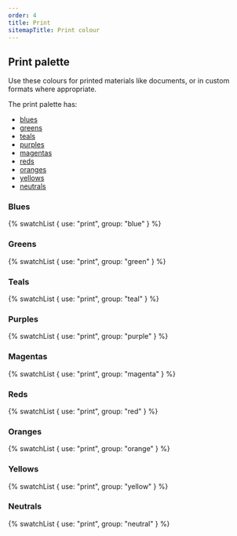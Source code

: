 ```yaml
---
order: 4
title: Print
sitemapTitle: Print colour
---
```


## Print palette

Use these colours for printed materials like documents, or in custom formats where appropriate.

The print palette has:

- [blues](#blues)
- [greens](#greens)
- [teals](#teals)
- [purples](#purples)
- [magentas](#magentas)
- [reds](#reds)
- [oranges](#oranges)
- [yellows](#yellows)
- [neutrals](#neutrals)

### Blues

{% swatchList { use: "print", group: "blue" } %}

### Greens

{% swatchList { use: "print", group: "green" } %}

### Teals

{% swatchList { use: "print", group: "teal" } %}

### Purples

{% swatchList { use: "print", group: "purple" } %}

### Magentas

{% swatchList { use: "print", group: "magenta" } %}

### Reds

{% swatchList { use: "print", group: "red" } %}

### Oranges

{% swatchList { use: "print", group: "orange" } %}

### Yellows

{% swatchList { use: "print", group: "yellow" } %}

### Neutrals

{% swatchList { use: "print", group: "neutral" } %}

